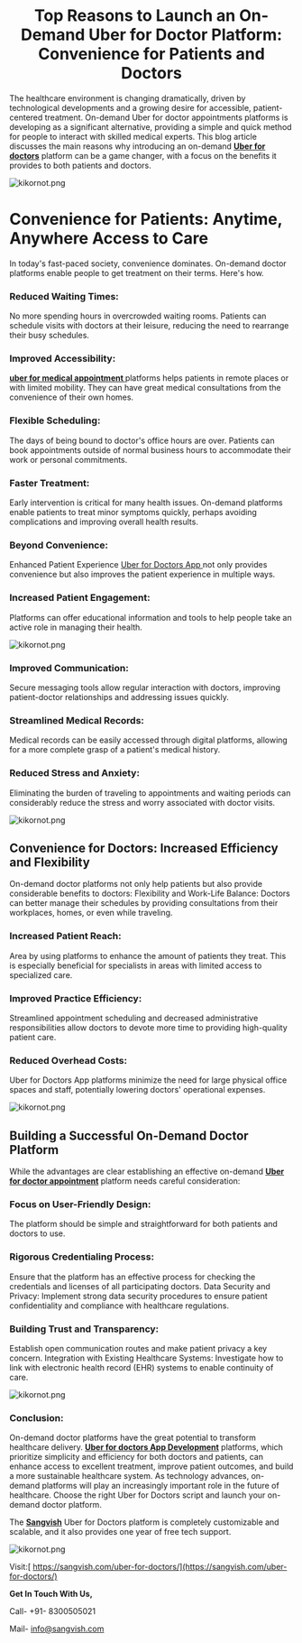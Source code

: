 <h1 align="center">Top Reasons to Launch an On-Demand Uber for Doctor Platform: Convenience for Patients and Doctors</h1>

The healthcare environment is changing dramatically, driven by technological developments and a growing desire for accessible, patient-centered treatment. On-demand Uber for doctor appointments platforms is developing as a significant alternative, providing a simple and quick method for people to interact with skilled medical experts. This blog article discusses the main reasons why introducing an on-demand **[Uber for doctors](https://sangvish.com/uber-for-doctors/)** platform can be a game changer, with a focus on the benefits it provides to both patients and doctors.

<div class="Box-sc-g0xbh4-0 iIZCet"><img alt="kikornot.png" src="https://github.com/sangvishtechnologies/uber-for-doctors/blob/main/images/uber-for-doctors.png?raw=true" data-hpc="true" class="Box-sc-g0xbh4-0 kzRgrI"></div>

# Convenience for Patients: Anytime, Anywhere Access to Care
In today's fast-paced society, convenience dominates. On-demand doctor platforms enable people to get treatment on their terms. Here's how.
### Reduced Waiting Times: 
No more spending hours in overcrowded waiting rooms. Patients can schedule visits with doctors at their leisure, reducing the need to rearrange their busy schedules.
### Improved Accessibility: 
**[uber for medical appointment ](https://sangvish.com/uber-for-doctors/)** platforms helps patients in remote places or with limited mobility. They can have great medical consultations from the convenience of their own homes.
### Flexible Scheduling: 
The days of being bound to doctor's office hours are over. Patients can book appointments outside of normal business hours to accommodate their work or personal commitments.
### Faster Treatment: 
Early intervention is critical for many health issues. On-demand platforms enable patients to treat minor symptoms quickly, perhaps avoiding complications and improving overall health results.
### Beyond Convenience: 
Enhanced Patient Experience
[Uber for Doctors App ](https://sangvish.com/uber-for-doctors/)not only provides convenience but also improves the patient experience in multiple ways.
### Increased Patient Engagement: 
Platforms can offer educational information and tools to help people take an active role in managing their health.

<div class="Box-sc-g0xbh4-0 iIZCet"><img alt="kikornot.png" src="https://github.com/sangvishtechnologies/uber-for-doctors/blob/main/images/doctor-for-uber.png?raw=true" data-hpc="true" class="Box-sc-g0xbh4-0 kzRgrI"></div>

### Improved Communication: 
Secure messaging tools allow regular interaction with doctors, improving patient-doctor relationships and addressing issues quickly.
### Streamlined Medical Records: 
Medical records can be easily accessed through digital platforms, allowing for a more complete grasp of a patient's medical history.
### Reduced Stress and Anxiety: 
Eliminating the burden of traveling to appointments and waiting periods can considerably reduce the stress and worry associated with doctor visits.

<div class="Box-sc-g0xbh4-0 iIZCet"><img alt="kikornot.png" src="https://github.com/sangvishtechnologies/uber-for-doctors/blob/main/images/uber-for-doctor-app-development.png?raw=true" data-hpc="true" class="Box-sc-g0xbh4-0 kzRgrI"></div>

## Convenience for Doctors: Increased Efficiency and Flexibility
On-demand doctor platforms not only help patients but also provide considerable benefits to doctors:
Flexibility and Work-Life Balance: Doctors can better manage their schedules by providing consultations from their workplaces, homes, or even while traveling.
### Increased Patient Reach: 
Area by using platforms to enhance the amount of patients they treat. This is especially beneficial for specialists in areas with limited access to specialized care.
### Improved Practice Efficiency: 
Streamlined appointment scheduling and decreased administrative responsibilities allow doctors to devote more time to providing high-quality patient care.
### Reduced Overhead Costs: 
Uber for Doctors App platforms minimize the need for large physical office spaces and staff, potentially lowering doctors' operational expenses.
<div class="Box-sc-g0xbh4-0 iIZCet"><img alt="kikornot.png" src="https://github.com/sangvishtechnologies/uber-for-doctors/blob/main/images/uber-for-doctor-app.png?raw=true" data-hpc="true" class="Box-sc-g0xbh4-0 kzRgrI"></div>

## Building a Successful On-Demand Doctor Platform
While the advantages are clear establishing an effective on-demand **[Uber for doctor appointment](https://sangvish.com/uber-for-doctors/)** platform needs careful consideration:
### Focus on User-Friendly Design: 
The platform should be simple and straightforward for both patients and doctors to use.
### Rigorous Credentialing Process: 
Ensure that the platform has an effective process for checking the credentials and licenses of all participating doctors.
Data Security and Privacy: Implement strong data security procedures to ensure patient confidentiality and compliance with healthcare regulations.
### Building Trust and Transparency: 
Establish open communication routes and make patient privacy a key concern.
Integration with Existing Healthcare Systems: Investigate how to link with electronic health record (EHR) systems to enable continuity of care.

<div class="Box-sc-g0xbh4-0 iIZCet"><img alt="kikornot.png" src="https://github.com/sangvishtechnologies/uber-for-doctors/blob/main/images/uber-for-doctor.png?raw=true" data-hpc="true" class="Box-sc-g0xbh4-0 kzRgrI"></div>

### Conclusion: 
On-demand doctor platforms have the great potential to transform healthcare delivery. **[Uber for doctors App Development](https://sangvish.com/uber-for-doctors/)** platforms, which prioritize simplicity and efficiency for both doctors and patients, can enhance access to excellent treatment, improve patient outcomes, and build a more sustainable healthcare system. As technology advances, on-demand platforms will play an increasingly important role in the future of healthcare. Choose the right Uber for Doctors script and launch your on-demand doctor platform. 

The **[Sangvish](https://sangvish.com/)** Uber for Doctors platform is completely customizable and scalable, and it also provides one year of free tech support.

<div class="Box-sc-g0xbh4-0 iIZCet"><img alt="kikornot.png" src="https://github.com/sangvishtechnologies/uber-for-doctors/blob/main/images/uber-for-doctors.1.png?raw=true" data-hpc="true" class="Box-sc-g0xbh4-0 kzRgrI"></div>

Visit:[ https://sangvish.com/uber-for-doctors/](https://sangvish.com/uber-for-doctors/)

**Get In Touch With Us,**

Call- +91- 8300505021

Mail- [info@sangvish.com](mailto:info@sangvish.com)

